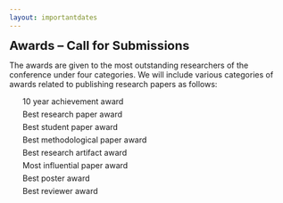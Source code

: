 ```yaml
---
layout: importantdates
---
```


<div>
<b style="font-size: 22px" id="CallForResearchPapers">Awards – Call for Submissions</b>

The awards are given to the most outstanding researchers of the conference under four categories. We will include various categories of awards related to publishing research papers as follows:

<ul style="list-style: none;">
<li style="margin-bottom: 6px">10 year achievement award</li>
<li style="margin-bottom: 6px">Best research paper award</li>
<li style="margin-bottom: 6px">Best student paper award</li>
<li style="margin-bottom: 6px">Best methodological paper award</li>
<li style="margin-bottom: 6px">Best research artifact award</li>
<li style="margin-bottom: 6px">Most influential paper award</li>
<li style="margin-bottom: 6px">Best poster award</li>
<li style="margin-bottom: 6px">Best reviewer award</li>
</ul>
</div>
